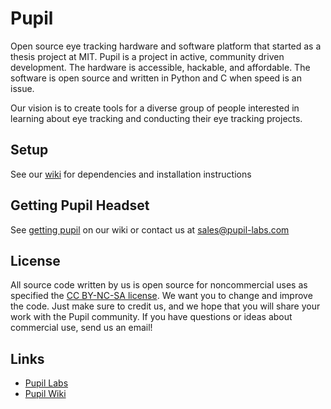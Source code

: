 # Pupil
Open source eye tracking hardware and software platform that started as a thesis project at MIT. Pupil is a project in active, community driven development. The hardware is accessible, hackable, and affordable. The software is open source and written in Python and C when speed is an issue.

Our vision is to create tools for a diverse group of people interested in learning about eye tracking and conducting their eye tracking projects.

## Setup
See our [wiki](https://code.google.com/p/pupil/wiki/Installation "wiki") for dependencies and installation instructions

## Getting Pupil Headset
See [getting pupil](https://code.google.com/p/pupil/wiki/Getting_Pupil "getting pupil") on our wiki or contact us at <sales@pupil-labs.com>

## License
All source code written by us is open source for noncommercial uses as specified the [CC BY-NC-SA license](http://creativecommons.org/licenses/by-nc-sa/3.0/ "CC BY-NC-SA license"). We want you to change and improve the code. Just make sure to credit us, and we hope that you will share your work with the Pupil community.  If you have questions or ideas about commercial use, send us an email!

## Links
 - [Pupil Labs](http://pupil-labs.com "Pupil Labs")
 - [Pupil Wiki](https://code.google.com/p/pupil/wiki/Headset_Intro?tm=6 "Pupil Wiki")